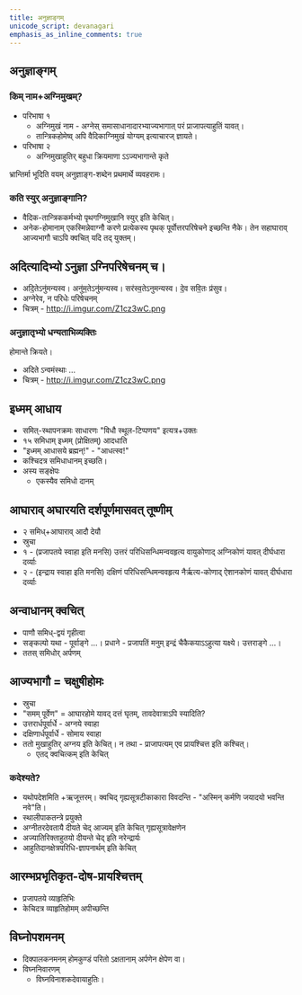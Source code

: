 ```yaml
---
title: अनुज्ञाङ्गम्
unicode_script: devanagari
emphasis_as_inline_comments: true
---
```


## अनुज्ञाङ्गम्

### किम् नाम+अग्निमुखम्?
- परिभाषा १
  - अग्निमुखं नाम - अग्नेस् समासाधानादारभ्याज्यभागात् परं प्राजापत्याहुतिं यावत्।
  - तान्त्रिकहोमेष्व् अपि वैदिकाग्निमुखं योग्यम् इत्याचारज् ज्ञायते।
- परिभाषा २
  - अग्निमुखाहुतिर् बहुधा क्रियमाणा ऽऽज्यभागान्ते कृते

भ्रान्तिर्मा भूदिति वयम् अनुज्ञाङ्ग-शब्देन प्रथमार्थे व्यवहरामः।

### कति स्युर् अनुज्ञाङ्गानि?

- वैदिक-तान्त्रिककर्मभ्यो पृथगग्निमुखानि स्युर् इति केचित्।
- अनेक-होमानाम् एकस्मिन्नेवाग्नौ करणे प्रत्येकस्य पृथक् पूर्वोत्तरपरिषेचने इच्छन्ति नैके। तेन सहाघाराव् आज्यभागौ चाऽपि क्वचित् यदि तद् युक्तम्।

## अदित्यादिभ्यो ऽनुज्ञा ऽग्निपरिषेचनम् च।

- अदि॒तेऽनु॑मन्यस्व। अनु॑म॒तेऽनु॑मन्यस्व। सर॑स्व॒तेऽनुमन्यस्व। दे॒व सवि॒तः प्र॑सुव।
- अग्नेरेव, न परिधेः परिषेचनम्
- चित्रम् - http://i.imgur.com/Z1cz3wC.png

### अनुज्ञातृभ्यो धन्यताभिव्यक्तिः

होमान्ते क्रियते।

- अदिते ऽन्वमंस्थाः …
- चित्रम् - http://i.imgur.com/Z1cz3wC.png

## इध्मम् आधाय

- समित्-स्थापनक्रमः साधारणः "विधौ स्थूल-टिप्पणय" इत्यत्र+उक्तः
- १५ समिधाम् इध्मम् (प्रोक्षितम्) आदधाति
- "इध्मम् आधासये ब्रह्मन्!" - "आधत्स्व!"
- कश्चिदत्र समिधाधानम् इच्छति।
- अस्य सङ्क्षेपः
  - एकस्यैव समिधो दानम्

## आघाराव् अघारयति दर्शपूर्णमासवत् तूष्णीम्

- २ समिध्+आघाराव् आदौ देयौ
- स्रुचा
- १ - (प्रजापतये स्वाहा इति मनसि)  उत्तरं परिधिसन्धिमन्ववहृत्य वायुकोणाद् अग्निकोणं यावत् दीर्घधारा दर्व्याः
- २ - (इन्द्राय स्वाहा इति मनसि) दक्षिणं परिधिसन्धिमन्ववहृत्य नैर्ऋत्य-कोणाद् ऐशानकोणं यावत् दीर्घधारा दर्व्याः

## अन्वाधानम् क्वचित्

- पाणौ समिध्-द्वयं गृहीत्वा
- सङ्कल्पो यथा - पूर्वाङ्गे …। प्रधाने - प्रजापतिं मनुम् इन्द्रं चैकैकयाऽऽहुत्या यक्ष्ये। उत्तराङ्गे …।
- ततस् समिधोर् अर्पणम्

## आज्यभागौ = चक्षुषीहोमः

- स्रुचा
- "समम् पूर्वेण" = आघारहोमे यावद् दत्तं घृतम्, तावदेवात्राऽपि स्यादिति?
- उत्तरार्धपूर्वार्धे - अग्नये स्वाहा
- दक्षिणार्धपूर्वार्धे - सोमाय स्वाहा
- ततो मुखाहुतिर् अग्नय इति केचित्। न तथा - प्राजापत्यम् एव प्रायश्चित्त इति कश्चित्।
  - एतद् क्वचित्कम् इति केचित्

### कदेश्यते?
  - यथोपदेशमिति +ऋजूत्तरम्। क्वचिद् गृह्यसूत्रटीकाकारा विवदन्ति - "अस्मिन् कर्मणि जयादयो भवन्ति नवे"ति।
  - स्थालीपाकतन्त्रे प्रयुक्ते
  - अग्नीतरदेवतायै दीयते चेद् आज्यम् इति केचित् गृह्यसूत्रावेक्षणेन
  - अज्यातिरिक्ताहुतयो दीयन्ते चेद् इति नरेन्द्रार्यः
  - आहुतिदानक्षेत्रपरिधि-ज्ञापनार्थम् इति केचित्

## आरम्भप्रभृतिकृत-दोष-प्रायश्चित्तम्

- प्रजापतये व्याहृतिभिः
- केचिदत्र व्याहृतिहोमम् अपीच्छन्ति

## विघ्नोपशमनम्

- दिक्पालकनमनम् होमकुण्डं परितो ऽक्षतानाम् अर्पणेन क्षेपेण वा।
- विघ्ननिवारणम्
  - विघ्नविनाशकदेवायाहुतिः।
